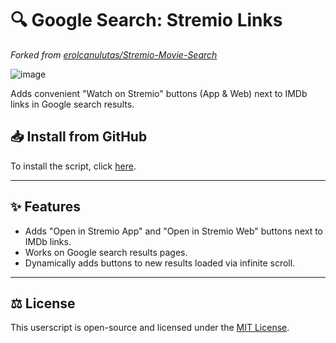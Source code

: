 # 🔍 Google Search: Stremio Links

*Forked from [erolcanulutas/Stremio-Movie-Search](https://github.com/erolcanulutas/Stremio-Movie-Search---Firefox)*

![image](https://github.com/user-attachments/assets/106e9aeb-b649-4096-b3c6-ffc3ad23490f)


Adds convenient "Watch on Stremio" buttons (App & Web) next to IMDb links in Google search results.

## **📥 Install from GitHub**

To install the script, click [here](https://raw.githubusercontent.com/sinazadeh/userscripts/refs/heads/main/Google_Search_Stremio_Links.user.js).

---

## **✨ Features**

- Adds "Open in Stremio App" and "Open in Stremio Web" buttons next to IMDb links.
- Works on Google search results pages.
- Dynamically adds buttons to new results loaded via infinite scroll.

---

## ⚖️ License

This userscript is open-source and licensed under the [MIT License](https://opensource.org/licenses/MIT).
